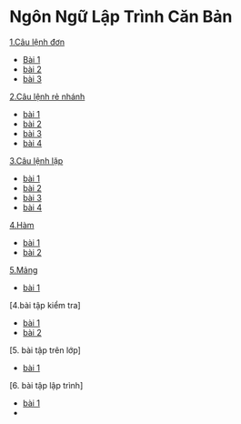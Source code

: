 # Ngôn Ngữ Lập Trình Căn Bản
[1.Câu lệnh đơn](https://hoctructuyencntt.github.io/NNLT/Bai02.html)

- [Bài 1](https://www.jdoodle.com/ia/BXx)
- [bài 2](https://www.jdoodle.com/ia/BXy)
- [bài 3](https://www.jdoodle.com/ia/BXz)

 [2.Câu lệnh rẻ nhánh](https://hoctructuyencntt.github.io/NNLT/Bai03.html)

- [bài 1](https://www.jdoodle.com/ia/BXF)
- [bài 2](https://www.jdoodle.com/ia/BXD)
- [bài 3](https://www.jdoodle.com/ia/BXG)
- [bài 4](https://www.jdoodle.com/ia/BXH)

[3.Câu lệnh lặp](https://hoctructuyencntt.github.io/NNLT/Bai04.html)

- [bài 1](https://www.jdoodle.com/ia/BXI)
- [bài 2](https://www.jdoodle.com/ia/BXJ)
- [bài 3](https://www.jdoodle.com/ia/BXK)
- [bài 4](https://www.jdoodle.com/ia/BXM)

[4.Hàm](https://hoctructuyencntt.github.io/NNLT/Bai05.html)
- [bài 1](https://www.jdoodle.com/ia/BXO)
- [bài 2](https://www.jdoodle.com/ia/BXP)

[5.Mảng](https://hoctructuyencntt.github.io/NNLT/Bai06.html)
- [bài 1](https://www.jdoodle.com/ia/BXQ)

[4.bài tập kiểm tra]

- [bài 1](https://www.jdoodle.com/ia/BXR)
- [bài 2](https://www.jdoodle.com/ia/BXS)

[5. bài tập trên lớp]
- [bài 1](https://www.jdoodle.com/ia/BXT)

[6. bài tập lập trình]
- [bài 1](www.jdoodle.com/ia/BXV)
- 

